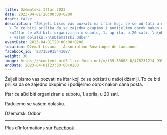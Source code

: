 ```yaml
---
title: Džematski Iftar 2023
date: 2023-04-01T20:00:00+0200
draft: false
description: "Željeli bismo vas pozvati na iftar koji će se održati u našoj džamiji.\
  \ To će biti prilika da se zajedno okupimo i podijelimo obrok nakon dana posta.\n\
  \nIftar će aBd biti organiziran u subotu, 1. aprila, u 20 sati. \n\nRadujemo se\
  \ vašem dolasku.\n\nDžematski Odbor"
eventDate: 2023-04-01T20:00:00+0200
location: Džemat Lozana - Association Bosniaque de Lausanne
facebook_id: '237150915441087'
weight: 30
image: https://scontent-ord5-1.xx.fbcdn.net/v/t39.30808-6/476231214_935500385377228_3500090740640109385_n.jpg?_nc_cat=101&ccb=1-7&_nc_sid=9e60e4&_nc_ohc=IK2-JByfju4Q7kNvwHczP2Z&_nc_oc=Adliy0E8KHWjJmhgiDzL9VcJH7gB-OEBmT3RfY3bDIl7-U_VTVQtWla82oww8axxM2Y&_nc_zt=23&_nc_ht=scontent-ord5-1.xx&edm=ABTKTjYEAAAA&_nc_gid=izlrSXo_8RbJiDnUgJAxSQ&oh=00_AfaEABfSLhP6zFrylAqmcDSQ5YtWqi4m3mOAj3_XkUXU1w&oe=68C5755A
endDate: 2023-04-01T23:30:00+0200
---
```


Željeli bismo vas pozvati na iftar koji će se održati u našoj džamiji. To će biti prilika da se zajedno okupimo i podijelimo obrok nakon dana posta.

Iftar će aBd biti organiziran u subotu, 1. aprila, u 20 sati. 

Radujemo se vašem dolasku.

Džematski Odbor

---

Plus d'informations sur [Facebook](https://facebook.com/events/237150915441087)